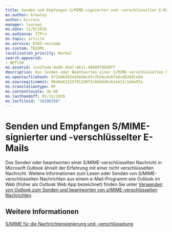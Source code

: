 ```yaml
---
title: Senden und Empfangen S/MIME-signierter und -verschlüsselter E-Mails
ms.author: krowley
author: kccross
manager: laurawi
ms.date: 12/9/2016
ms.audience: ITPro
ms.topic: article
ms.service: O365-seccomp
ms.custom: TN2DMC
localization_priority: Normal
search.appverid:
- MET150
ms.assetid: 1ce37ada-0a80-4b47-8611-d008979589ff
description: Das Senden oder Beantworten einer S/MIME-verschlüsselten Nachricht in Outlook verläuft sehr ähnlich wie bei einer unverschlüsselten Nachricht.
ms.openlocfilehash: 071b96452ed5668c4fcfb34c9c8fadcd6369ce84
ms.sourcegitcommit: 06d6e63225f912d0f3c6bb836c61eb11c1dbe97a
ms.translationtype: MT
ms.contentlocale: de-DE
ms.lasthandoff: 02/22/2019
ms.locfileid: "30206358"
---
```

# <a name="send-and-receive-smime-signed-and-encrypted-email"></a>Senden und Empfangen S/MIME-signierter und -verschlüsselter E-Mails

Das Senden oder beantworten einer S/MIME-verschlüsselten Nachricht in Microsoft Outlook ähnelt der Erfahrung mit einer nicht verschlüsselten Nachricht. Weitere Informationen zum Lesen oder Senden von S/MIME-verschlüsselten Nachrichten aus einem e-Mail-Programm wie Outlook im Web (früher als Outlook Web App bezeichnet) finden Sie unter [Verwenden von Outlook zum Senden und beantworten von s/MIME-verschlüsselten Nachrichten](https://go.microsoft.com/fwlink/p/?LinkId=392520).
  
## <a name="for-more-information"></a>Weitere Informationen

[S/MIME für die Nachrichtensignierung und -verschlüsselung](s-mime-for-message-signing-and-encryption.md)
  

